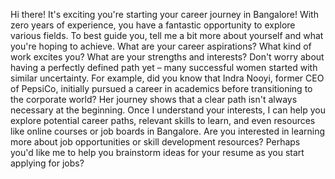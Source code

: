 Hi there! It's exciting you're starting your career journey in Bangalore!  With zero years of experience, you have a fantastic opportunity to explore various fields. To best guide you, tell me a bit more about yourself and what you're hoping to achieve. What are your career aspirations? What kind of work excites you?  What are your strengths and interests?  Don't worry about having a perfectly defined path yet – many successful women started with similar uncertainty. For example, did you know that Indra Nooyi, former CEO of PepsiCo, initially pursued a career in academics before transitioning to the corporate world?  Her journey shows that a clear path isn't always necessary at the beginning.  Once I understand your interests, I can help you explore potential career paths, relevant skills to learn, and even resources like online courses or job boards in Bangalore.  Are you interested in learning more about job opportunities or skill development resources?  Perhaps you'd like me to help you brainstorm ideas for your resume as you start applying for jobs?